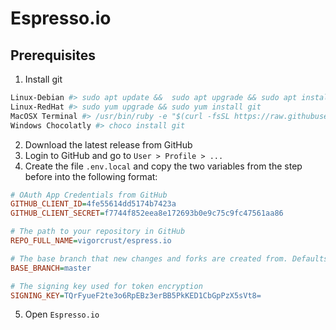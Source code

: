 # Espresso.io

## Prerequisites

1. Install git
```bash
Linux-Debian #> sudo apt update &&  sudo apt upgrade && sudo apt install git
Linux-RedHat #> sudo yum upgrade && sudo yum install git
MacOSX Terminal #> /usr/bin/ruby -e "$(curl -fsSL https://raw.githubusercontent.com/Homebrew/install/master/install)" && brew doctor && brew install git
Windows Chocolatly #> choco install git
```
2. Download the latest release from GitHub
3. Login to GitHub and go to `User > Profile > ...` 
4. Create the file `.env.local` and copy the two variables from the step before into the following format:
```Ini
# OAuth App Credentials from GitHub
GITHUB_CLIENT_ID=4fe55614dd5174b7423a
GITHUB_CLIENT_SECRET=f7744f852eea8e172693b0e9c75c9fc47561aa86

# The path to your repository in GitHub
REPO_FULL_NAME=vigorcrust/espress.io

# The base branch that new changes and forks are created from. Defaults to 'master'.
BASE_BRANCH=master

# The signing key used for token encryption
SIGNING_KEY=TQrFyueF2te3o6RpEBz3erBB5PkKED1CbGpPzX5sVt8=
```
5. Open `Espresso.io`